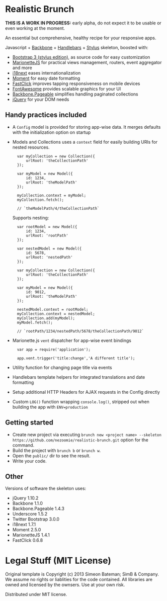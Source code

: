# Realistic Brunch
**THIS IS A WORK IN PROGRESS:** early alpha, do not expect it to be usable or even working at the moment.

An essential but comprehensive, healthy recipe for your responsive apps.

Javascript + [Backbone](http://backbonejs.org/) + [Handlebars](http://handlebarsjs.com/) + [Stylus](http://learnboost.github.com/stylus/) skeleton, boosted with:

* [Bootstrap 3 (stylus edition)](https://github.com/Acquisio/bootstrap-stylus), as source code for easy customization
* [MarionetteJS](http://marionettejs.com/) for practical views management, routers, event aggregator and more
* [i18next](http://i18next.com/) eases internationalization
* [Moment](http://momentjs.com/) for easy date formatting
* [FastClick](https://github.com/ftlabs/fastclick) improves tapping responsiveness on mobile devices
* [FontAwesome](http://fontawesome.io/) provides scalable graphics for your UI
* [Backbone.Pageable](https://github.com/backbone-paginator/backbone-pageable) simplifies handling paginated collections
* [jQuery](http://jquery.com/) for your DOM needs

## Handy practices included

* A `Config` model is provided for storing app-wise data. It merges defaults with the initialization option on startup
* Models and Collections uses a `context` field for easily building URIs for nested resources.

		var myCollection = new Collection({
			urlRoot: 'theCollectionPath'
		});
		
		var myModel = new Model({
			id: 1234,
			urlRoot: 'theModelPath' 
		});
		
		myCollection.context = myModel;
		myCollection.fetch();
		
		// `theModelPath/4/theCollectionPath`

	Supports nesting:

		var rootModel = new Model({
			id: 1234,
			urlRoot: 'rootPath'
		});

		var nestedModel = new Model({
			id: 5678,
			urlRoot: 'nestedPath'
		});

		var myCollection = new Collection({
			urlRoot: 'theCollectionPath'
		});
		
		var myModel = new Model({
			id: 9012,
			urlRoot: 'theModelPath' 
		});
		
		nestedModel.context = rootModel;
		myCollection.context = nestedModel;
		myCollection.add(myModel);
		myModel.fetch();
		
		// `rootPath/1234/nestedPath/5678/theCollectionPath/9012`	
	
* Marionette.js `vent` dispatcher for app-wise event bindings

		var app = require('application');
		
		app.vent.trigger('title:change','A different title');  


* Utility function for changing page title via events
* Handlebars template helpers for integrated translations and date formatting
* Setup additional HTTP Headers for AJAX requests in the Config directly
* Custom `LOG()` function wrapping `console.log()`, stripped out when building the app with `ENV=production`


## Getting started
* Create new project via executing `brunch new <project name> --skeleton https://github.com/nezoomie/realistic-brunch.git` option for the command.
* Build the project with `brunch b` or `brunch w`.
* Open the `public/` dir to see the result.
* Write your code.

## Other
Versions of software the skeleton uses:

* jQuery 1.10.2
* Backbone 1.1.0
* Backbone.Pageable 1.4.3
* Underscore 1.5.2
* Twitter Bootstrap 3.0.0
* i18next 1.7.1
* Moment 2.5.0
* MarionetteJS 1.4.1
* FastClick 0.6.8

# Legal Stuff (MIT License)
Original template is Copyright (c) 2013 Simeon Bateman; SimB & Company. We assume no rights or liablities for the code contained.  All libraries are owned and licensed by the ownsers.  Use at your own risk.

Distributed under MIT license.